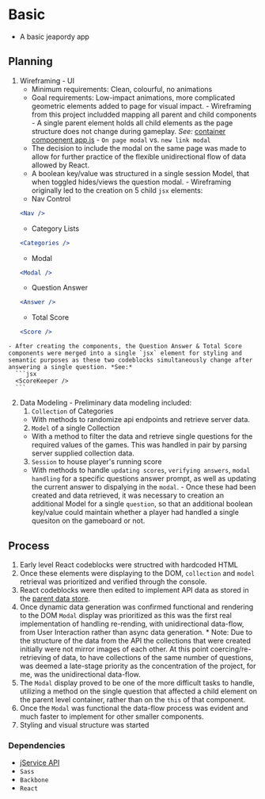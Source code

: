 # Basic
- A basic jeapordy app

## Planning
  1. Wireframing
    - UI
      - Minimum requirements: Clean, colourful, no animations
      - Goal requirements: Low-impact animations, more complicated geometric elements added to page for visual impact.
    - Wireframing from this project includded mapping all parent and child components
    - A single parent element holds all child elements as the page structure does not change during gameplay. *See:* [container compoenent app.js](/app/scripts/components/containers/app.js)
    - `On page modal` vs. `new link modal`
      - The decision to include the modal on the same page was made to allow for further practice of the flexible unidirectional flow of data allowed by React.
      - A boolean key/value was structured in a single session Model, that when toggled hides/views the question modal.
    - Wireframing originally led to the creation on 5 child `jsx` elements:
      * Nav Control
      ```jsx
      <Nav />
      ```
      * Category Lists
      ```jsx
      <Categories />
      ```
      * Modal
      ```jsx
      <Modal />
      ```
      * Question Answer
      ```jsx
      <Answer />
      ```
      * Total Score
      ```jsx
      <Score />
      ```
    - After creating the components, the Question Answer & Total Score components were merged into a single `jsx` element for styling and semantic purposes as these two codeblocks simultaneously change after answering a single question. *See:*
      ```jsx
      <ScoreKeeper />
      ```
  2. Data Modeling
    - Preliminary data modeling included:
      1. `Collection` of Categories
        - With methods to randomize api endpoints and retrieve server data.
      2. `Model` of a single Collection
        - With a method to filter the data and retrieve single questions for the required values of the games. This was handled in pair by parsing server supplied collection data.
      3. `Session` to house player's running score
        - With methods to handle `updating scores`, `verifying answers`, `modal handling` for a specific questions answer prompt, as well as updating the current answer to dispalying in the `modal`.
    - Once these had been created and data retrieved, it was necessary to creation an additional Model for a single `question`, so that an additional boolean key/value could maintain whether a player had handled a single quesiton on the gameboard or not.

## Process
  1. Early level React codeblocks were structred with hardcoded HTML
  2. Once these elements were displaying to the DOM, `collection` and `model` retrieval was prioritized and verified through the console.
  3. React codeblocks were then edited to implement API data as stored in the [parent data store](/app/store.js).
  4. Once dynamic data generation was confirmed functional and rendering to the DOM `Modal` display was prioritized as this was the first real implementation of handling re-rending, with unidirectional data-flow, from User Interaction rather than async data generation.
    * Note: Due to the structure of the data from the API the collections that were created initially were not mirror images of each other. At this point coercing/re-retrieving of data, to have collections of the same number of questions, was deemed a late-stage priority as the concentration of the project, for me, was the unidirectional data-flow.
  5. The `Modal` display proved to be one of the more difficult tasks to handle, utilizing a method on the single question that affected a child element on the parent level container, rather than on the `this` of that component.
  6. Once the `Modal` was functional the data-flow process was evident and much faster to implement for other smaller components.
  7. Styling and visual structure was started

### Dependencies
- [jService API](http://jservice.io/)
- `Sass`
- `Backbone`
- `React`
